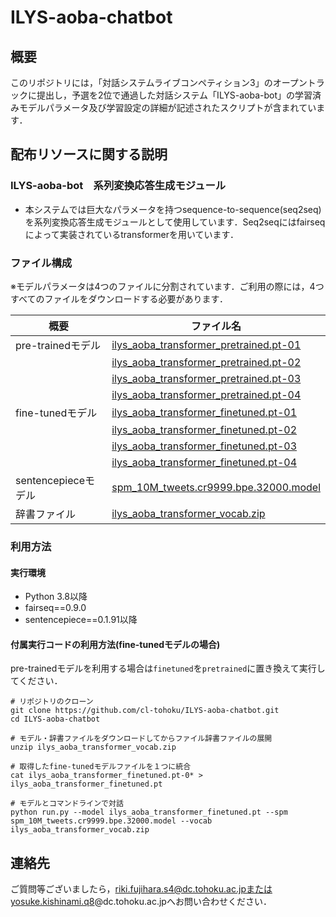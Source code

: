 # ILYS-aoba-chatbot

## 概要

このリポジトリには，「対話システムライブコンペティション3」のオープントラックに提出し，予選を2位で通過した対話システム「ILYS-aoba-bot」の学習済みモデルパラメータ及び学習設定の詳細が記述されたスクリプトが含まれています．


## 配布リソースに関する説明
### ILYS-aoba-bot　系列変換応答生成モジュール
- 本システムでは巨大なパラメータを持つsequence-to-sequence(seq2seq)を系列変換応答生成モジュールとして使用しています．Seq2seqにはfairseqによって実装されているtransformerを用いています．

### ファイル構成

※モデルパラメータは4つのファイルに分割されています．ご利用の際には，4つすべてのファイルをダウンロードする必要があります．

|概要|ファイル名|
| ---- | ------------ |
|pre-trainedモデル| [ilys\_aoba\_transformer\_pretrained.pt-01](https://github.com/cl-tohoku/ILYS-aoba-chatbot/releases/download/20201104/ilys_aoba_transformer_pretrained.pt-01)|
|| [ilys\_aoba\_transformer\_pretrained.pt-02](https://github.com/cl-tohoku/ILYS-aoba-chatbot/releases/download/20201104/ilys_aoba_transformer_pretrained.pt-02)|
|| [ilys\_aoba\_transformer\_pretrained.pt-03](https://github.com/cl-tohoku/ILYS-aoba-chatbot/releases/download/20201104/ilys_aoba_transformer_pretrained.pt-03)|
|| [ilys\_aoba\_transformer\_pretrained.pt-04](https://github.com/cl-tohoku/ILYS-aoba-chatbot/releases/download/20201104/ilys_aoba_transformer_pretrained.pt-04)|
|fine-tunedモデル| [ilys\_aoba\_transformer\_finetuned.pt-01](https://github.com/cl-tohoku/ILYS-aoba-chatbot/releases/download/20201104/ilys_aoba_transformer_finetuned.pt-01) |
|| [ilys\_aoba\_transformer\_finetuned.pt-02](https://github.com/cl-tohoku/ILYS-aoba-chatbot/releases/download/20201104/ilys_aoba_transformer_finetuned.pt-02)|
|| [ilys\_aoba\_transformer\_finetuned.pt-03](https://github.com/cl-tohoku/ILYS-aoba-chatbot/releases/download/20201104/ilys_aoba_transformer_finetuned.pt-03)|
|| [ilys\_aoba\_transformer\_finetuned.pt-04](https://github.com/cl-tohoku/ILYS-aoba-chatbot/releases/download/20201104/ilys_aoba_transformer_finetuned.pt-04)|
|sentencepieceモデル|[spm\_10M\_tweets.cr9999.bpe.32000.model](https://github.com/cl-tohoku/ILYS-aoba-chatbot/releases/download/20201104/spm_10M_tweets.cr9999.bpe.32000.model)
|辞書ファイル|[ilys\_aoba\_transformer\_vocab.zip](https://github.com/cl-tohoku/ILYS-aoba-chatbot/releases/download/20201104/ilys_aoba_transformer_vocab.zip)|

### 利用方法
#### 実行環境
- Python 3.8以降
- fairseq==0.9.0
- sentencepiece==0.1.91以降

#### 付属実行コードの利用方法(fine-tunedモデルの場合)
pre-trainedモデルを利用する場合は`finetuned`を`pretrained`に置き換えて実行してください．

```
# リポジトリのクローン
git clone https://github.com/cl-tohoku/ILYS-aoba-chatbot.git
cd ILYS-aoba-chatbot

# モデル・辞書ファイルをダウンロードしてからファイル辞書ファイルの展開
unzip ilys_aoba_transformer_vocab.zip

# 取得したfine-tunedモデルファイルを１つに統合
cat ilys_aoba_transformer_finetuned.pt-0* > ilys_aoba_transformer_finetuned.pt

# モデルとコマンドラインで対話
python run.py --model ilys_aoba_transformer_finetuned.pt --spm spm_10M_tweets.cr9999.bpe.32000.model --vocab ilys_aoba_transformer_vocab.zip
```



## 連絡先
ご質問等ございましたら，riki.fujihara.s4@dc.tohoku.ac.jpまたはyosuke.kishinami.q8@dc.tohoku.ac.jpへお問い合わせください．

